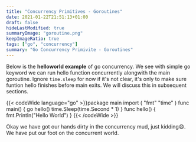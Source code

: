 ```yaml
---
title: "Concurrency Primitives - Goroutines"
date: 2021-01-22T21:51:13+01:00
draft: false
hideLastModified: true
summaryImage: "goroutine.png" 
keepImageRatio: true
tags: ["go", "concurrency"]
summary: "Go Concurrency Primivite - Goroutines"
---
```


Below is the **helloworld example** of go concurrency. We see with simple go keyword we can run hello function concurrently alongwith the main goroutine. Ignore `time.sleep` for now if it's not clear, it's only to make sure funtion hello finishes before main exits. We will discuss this in subsequent sections. 

{{< codeWide language="go" >}}package main
import (
	"fmt"
	"time"
)
func main() {
	go hello()
	time.Sleep(time.Second * 1)
}
func hello() {
	fmt.Println("Hello World")
}
{{< /codeWide >}}

Okay we have got our hands dirty in the concurrency mud, just kidding:smile:. We have put our foot on the concurrent world.